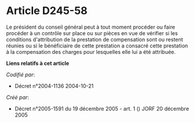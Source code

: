# Article D245-58

Le président du conseil général peut à tout moment procéder ou faire procéder à un contrôle sur place ou sur pièces en vue de
vérifier si les conditions d'attribution de la prestation de compensation sont ou restent réunies ou si le bénéficiaire de
cette prestation a consacré cette prestation à la compensation des charges pour lesquelles elle lui a été attribuée.

**Liens relatifs à cet article**

_Codifié par_:

  - Décret n°2004-1136 2004-10-21

_Créé par_:

  - Décret n°2005-1591 du 19 décembre 2005 - art. 1 () JORF 20 décembre 2005

